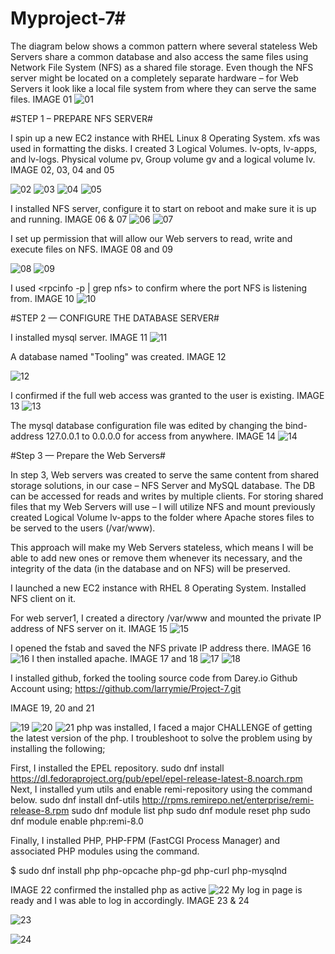 # Myproject-7#
The diagram below shows a common pattern where several stateless Web Servers share a common database and also access the same files using Network File System (NFS) as a shared file storage. Even though the NFS server might be located on a completely separate hardware – for Web Servers it look like a local file system from where they can serve the same files. IMAGE 01
![01](https://user-images.githubusercontent.com/91284177/141683652-03f06854-fdc3-4a8a-b2da-a466e2cb5ebd.png)

#STEP 1 – PREPARE NFS SERVER#

I spin up a new EC2 instance with RHEL Linux 8 Operating System. xfs was used in formatting the disks.
I created 3 Logical Volumes. lv-opts, lv-apps, and lv-logs. Physical volume pv, Group volume gv and a logical volume lv. IMAGE 02, 03, 04 and 05

![02](https://user-images.githubusercontent.com/91284177/141684021-29b7a45d-82a0-44b8-a8d0-6beb88428469.png)
![03](https://user-images.githubusercontent.com/91284177/141684027-cfb2cf07-4221-4b7d-85a1-d1b1968b6c0b.png)
![04](https://user-images.githubusercontent.com/91284177/141684035-6fddee5b-c653-477e-b0d3-8b084c443593.png)
![05](https://user-images.githubusercontent.com/91284177/141684045-8d58c33c-769e-4193-87eb-c2256a6ad5e6.png)

I installed NFS server, configure it to start on reboot and make sure it is up and running. IMAGE 06 & 07
![06](https://user-images.githubusercontent.com/91284177/141684131-3d7529b2-c445-4b4e-80ff-2831258d3584.png)
![07](https://user-images.githubusercontent.com/91284177/141684132-aa1fa957-f5b7-4b8e-a838-5605c01f9217.png)

I set up permission that will allow our Web servers to read, write and execute files on NFS. IMAGE 08 and 09

![08](https://user-images.githubusercontent.com/91284177/141684257-958fc887-bb10-40b9-becd-33537dd74361.png)
![09](https://user-images.githubusercontent.com/91284177/141684291-e3d72b51-1515-4051-b1e6-fbe0e78b6ad3.png)

I used <rpcinfo -p | grep nfs> to confirm where the port NFS is listening from. IMAGE 10
![10](https://user-images.githubusercontent.com/91284177/141684368-2fb4c9f9-de78-43f3-a45f-e3e98f5b7f91.png)

#STEP 2 — CONFIGURE THE DATABASE SERVER#

I installed mysql server. IMAGE 11
![11](https://user-images.githubusercontent.com/91284177/141685537-2d917ad6-4dfe-456d-addc-ef244073c263.png)

A database named "Tooling" was created. IMAGE 12

![12](https://user-images.githubusercontent.com/91284177/141686037-e1d718a7-e440-493e-9082-769c008fedc5.png)

I confirmed if the full web access was granted to the user is existing. IMAGE 13
![13](https://user-images.githubusercontent.com/91284177/141686607-82941865-b0a1-4203-9482-aaaa57993b26.png)

The mysql database configuration file was edited by changing the bind-address 127.0.0.1 to 0.0.0.0 for access from anywhere. IMAGE 14
![14](https://user-images.githubusercontent.com/91284177/141788701-8662668b-61d3-4912-94a2-7a6b9b6fc831.png)


#Step 3 — Prepare the Web Servers#

In step 3, Web servers was created to serve the same content from shared storage solutions, in our case – NFS Server and MySQL database. The DB can be accessed for reads and writes by multiple clients. For storing shared files that my Web Servers will use – I will utilize NFS and mount previously created Logical Volume lv-apps to the folder where Apache stores files to be served to the users (/var/www).

This approach will make my Web Servers stateless, which means I will be able to add new ones or remove them whenever its necessary, and the integrity of the data (in the database and on NFS) will be preserved.

I launched a new EC2 instance with RHEL 8 Operating System. Installed NFS client on it.

For web server1, I created a directory /var/www and mounted the private IP address of NFS server on it. IMAGE 15
![15](https://user-images.githubusercontent.com/91284177/141792761-7ad59a7a-df56-4019-bc54-56cb7693fcf9.png)

I opened the fstab and saved the NFS private IP address there. IMAGE 16
![16](https://user-images.githubusercontent.com/91284177/141794944-7c393436-769f-4b11-b6aa-b9e2312546d7.png)
I then installed apache. IMAGE 17 and 18
![17](https://user-images.githubusercontent.com/91284177/141795244-1996d4fe-663b-42f1-8be0-cd8df548102d.png)
![18](https://user-images.githubusercontent.com/91284177/141820315-a2a07115-18e0-485e-8e43-3290631610d6.png)

I installed github, forked the tooling source code from  Darey.io Github Account using; <https://github.com/larrymie/Project-7.git>

IMAGE 19, 20 and 21

![19](https://user-images.githubusercontent.com/91284177/141957365-06717503-6d3a-42ad-8d00-d5c33dba31ce.png)
![20](https://user-images.githubusercontent.com/91284177/141957378-bdb533d5-6091-4be7-9959-224f7ce91fec.png)
![21](https://user-images.githubusercontent.com/91284177/141957386-3162d559-b1d0-4195-88f9-b060956441e7.png)
php was installed, I faced a major CHALLENGE of getting the latest version of the php. I troubleshoot to solve the problem using by installing the following;

First, I installed the EPEL repository.
 sudo dnf install https://dl.fedoraproject.org/pub/epel/epel-release-latest-8.noarch.rpm
Next, I installed yum utils and enable remi-repository using the command below.
sudo dnf install dnf-utils http://rpms.remirepo.net/enterprise/remi-release-8.rpm
sudo dnf module list php
 sudo dnf module reset php
 sudo dnf module enable php:remi-8.0


Finally, I installed PHP, PHP-FPM (FastCGI Process Manager) and associated PHP modules using the command.

$ sudo dnf install php php-opcache php-gd php-curl php-mysqlnd

IMAGE 22 confirmed the installed php as active
![22](https://user-images.githubusercontent.com/91284177/142046861-2006141d-b2a8-4981-981a-4a8d703fe71c.png)
My log in page is ready and I was able to log in accordingly. IMAGE 23 & 24

![23](https://user-images.githubusercontent.com/91284177/143020038-e1746584-0d3d-4046-90cb-e877368f86ce.png)

![24](https://user-images.githubusercontent.com/91284177/143020056-f06cd04a-4b7e-47d1-90bb-12850d79565f.png)
